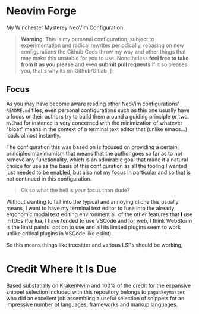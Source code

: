 # Neovim Forge

My Winchester Mysterey NeoVim Configuration.

> **Warning**: This is my personal configuration, subject to experimentation and radical rewrites periodically, rebasing on new configurations the Github Gods throw my way and other things that may make this unstable for you to use. Nonetheless **feel free to take from it as you please** and even **submit pull requests** if it so pleases you, that's why its on Github/Gitlab ;]

## Focus

As you may have become aware reading other NeoVim configurations' `README.md` files, even personal configurations such as this one usually have a focus or their authors try to build them around a guiding principle or two. `NVChad` for instance is very concerned with the minimization of whatever "bloat" means in the context of a terminal text editor that (unlike emacs...) loads almost instantly.

The configuration this was based on is focused on providing a certain, principled maximumism that means that the author goes so far as to not remove any functionality, which is an admirable goal that made it a natural choice for use as the basis of this configuration as all the tooling I wanted just needed to be enabled, but also not my focus in particular and so that is not continued in this configuration.

> Ok so what the hell is _your_ focus than dude?

Without wanting to fall into the typical and annoying cliche this usually means, I want to have my terminal text editor to fuse into the already ergonomic modal text editing environment all of the other features that **I** use in IDEs (for lua, I have tended to use VSCode and for web, I think WebStorm is the least painful option to use and all its limited plugins seem to work unlike critical plugins in VSCode like eslint).

So this means things like treesitter and various LSPs should be working,

# Credit Where It Is Due

Based substatially on [KrakenNvim](https://github.com/pagankeymaster/KrakeNvim) and 100% of the credit for the expansive snippet selection included with this repository belongs to `pagankeymaster` who did an excellent job assembling a useful selection of snippets for an impressive number of languages, frameworks and markup languages.
